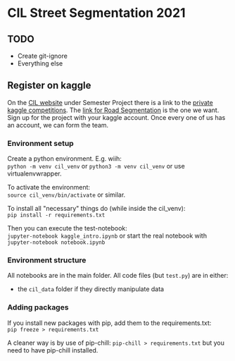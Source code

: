 # CIL Street Segmentation 2021

## TODO
- Create git-ignore  
- Everything else  


## Register on kaggle
On the [CIL website](http://da.inf.ethz.ch/teaching/2021/CIL/) under Semester Project there is a link to the [private kaggle competitions](http://da.inf.ethz.ch/teaching/2021/CIL/files/projects.txt). 
The [link for Road Segmentation](https://www.kaggle.com/t/c5b92ef46fff4ec7b67f619c8e21d1bd) is the one we want.
Sign up for the project with your kaggle account. Once every one of us has an account, we can form the team.


### Environment setup
Create a python environment.
E.g. wiih:  
`python -m venv cil_venv` or `python3 -m venv cil_venv`
or use virtualenvwrapper.

To activate the environment:  
`source cil_venv/bin/activate` or similar.

To install all "necessary" things do (while inside the cil\_venv):  
`pip install -r requirements.txt`

Then you can execute the test-notebook:  
`jupyter-notebook kaggle_intro.ipynb`
or start the real notebook with
`jupyter-notebook notebook.ipynb`


### Environment structure
All notebooks are in the main folder. All code files (but `test.py`) are in either:  
- the `cil_data` folder if they directly manipulate data

### Adding packages
If you install new packages with pip, add them to the requirements.txt:  
`pip freeze > requirements.txt`

A cleaner way is by use of pip-chill:
`pip-chill > requirements.txt`
but you need to have pip-chill installed.

